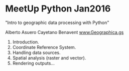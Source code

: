 # MeetUp Python Jan2016

"Intro to geographic data processing with Python"

Alberto Asuero
Cayetano Benavent
www.Geographica.gs

1. Introduction.
2. Coordinate Reference System.
3. Handling data sources.
4. Spatial analysis (raster and vector).
5. Rendering outputs...
